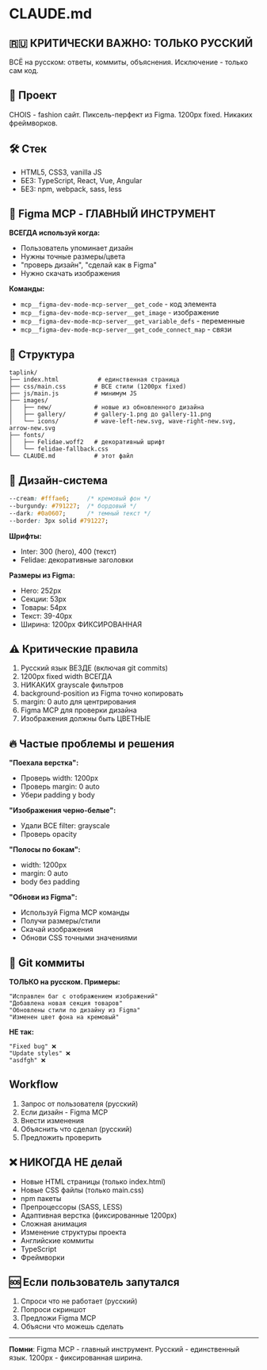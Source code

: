 # CLAUDE.md

## 🇷🇺 КРИТИЧЕСКИ ВАЖНО: ТОЛЬКО РУССКИЙ
ВСЁ на русском: ответы, коммиты, объяснения. Исключение - только сам код.

## 📍 Проект
CHOIS - fashion сайт. Пиксель-перфект из Figma. 1200px fixed. Никаких фреймворков.

## 🛠 Стек
- HTML5, CSS3, vanilla JS
- БЕЗ: TypeScript, React, Vue, Angular
- БЕЗ: npm, webpack, sass, less

## 🎨 Figma MCP - ГЛАВНЫЙ ИНСТРУМЕНТ
**ВСЕГДА используй когда:**
- Пользователь упоминает дизайн
- Нужны точные размеры/цвета
- "проверь дизайн", "сделай как в Figma"
- Нужно скачать изображения

**Команды:**
- `mcp__figma-dev-mode-mcp-server__get_code` - код элемента
- `mcp__figma-dev-mode-mcp-server__get_image` - изображение
- `mcp__figma-dev-mode-mcp-server__get_variable_defs` - переменные
- `mcp__figma-dev-mode-mcp-server__get_code_connect_map` - связи

## 📁 Структура
```
taplink/
├── index.html           # единственная страница
├── css/main.css        # ВСЕ стили (1200px fixed)
├── js/main.js          # минимум JS
├── images/
│   ├── new/            # новые из обновленного дизайна
│   ├── gallery/        # gallery-1.png до gallery-11.png
│   └── icons/          # wave-left-new.svg, wave-right-new.svg, arrow-new.svg
├── fonts/
│   ├── Felidae.woff2   # декоративный шрифт
│   └── felidae-fallback.css
└── CLAUDE.md           # этот файл
```

## 🎨 Дизайн-система
```css
--cream: #fffae6;     /* кремовый фон */
--burgundy: #791227;  /* бордовый */
--dark: #0a0607;      /* темный текст */
--border: 3px solid #791227;
```

**Шрифты:**
- Inter: 300 (hero), 400 (текст)
- Felidae: декоративные заголовки

**Размеры из Figma:**
- Hero: 252px
- Секции: 53px
- Товары: 54px
- Текст: 39-40px
- Ширина: 1200px ФИКСИРОВАННАЯ

## ⚠️ Критические правила
1. Русский язык ВЕЗДЕ (включая git commits)
2. 1200px fixed width ВСЕГДА
3. НИКАКИХ grayscale фильтров
4. background-position из Figma точно копировать
5. margin: 0 auto для центрирования
6. Figma MCP для проверки дизайна
7. Изображения должны быть ЦВЕТНЫЕ

## 🔥 Частые проблемы и решения

**"Поехала верстка":**
- Проверь width: 1200px
- Проверь margin: 0 auto
- Убери padding у body

**"Изображения черно-белые":**
- Удали ВСЕ filter: grayscale
- Проверь opacity

**"Полосы по бокам":**
- width: 1200px
- margin: 0 auto
- body без padding

**"Обнови из Figma":**
- Используй Figma MCP команды
- Получи размеры/стили
- Скачай изображения
- Обнови CSS точными значениями

## 📝 Git коммиты
**ТОЛЬКО на русском. Примеры:**
```
"Исправлен баг с отображением изображений"
"Добавлена новая секция товаров"
"Обновлены стили по дизайну из Figma"
"Изменен цвет фона на кремовый"
```

**НЕ так:**
```
"Fixed bug" ❌
"Update styles" ❌
"asdfgh" ❌
```

## Workflow
1. Запрос от пользователя (русский)
2. Если дизайн - Figma MCP
3. Внести изменения
4. Объяснить что сделал (русский)
5. Предложить проверить

## ❌ НИКОГДА НЕ делай
- Новые HTML страницы (только index.html)
- Новые CSS файлы (только main.css)
- npm пакеты
- Препроцессоры (SASS, LESS)
- Адаптивная верстка (фиксированные 1200px)
- Сложная анимация
- Изменение структуры проекта
- Английские коммиты
- TypeScript
- Фреймворки

## 🆘 Если пользователь запутался
1. Спроси что не работает (русский)
2. Попроси скриншот
3. Предложи Figma MCP
4. Объясни что можешь сделать

---
**Помни**: Figma MCP - главный инструмент. Русский - единственный язык. 1200px - фиксированная ширина.